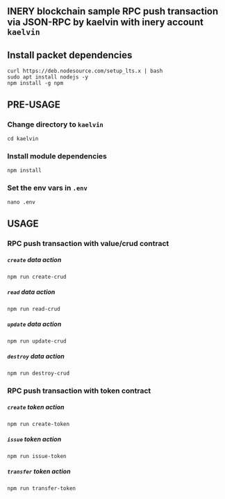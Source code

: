 ## INERY blockchain sample RPC push transaction via JSON-RPC by kaelvin with inery account `kaelvin`

## Install packet dependencies
```
curl https://deb.nodesource.com/setup_lts.x | bash
sudo apt install nodejs -y
npm install -g npm
```

## PRE-USAGE

### Change directory to `kaelvin`
```
cd kaelvin
```

### Install module dependencies
```
npm install
```

### Set the env vars in `.env`
```
nano .env
```

## USAGE

### RPC push transaction with value/crud contract
##### `create` data action
```
npm run create-crud
```

##### `read` data action
```
npm run read-crud
```

##### `update` data action
```
npm run update-crud
```

##### `destroy` data action
```
npm run destroy-crud
```

### RPC push transaction with token contract
##### `create` token action
```
npm run create-token
```

##### `issue` token action
```
npm run issue-token
```

##### `transfer` token action
```
npm run transfer-token
```
